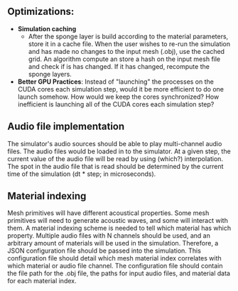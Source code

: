## Optimizations:
- **Simulation caching**
    - After the sponge layer is build according to the material parameters, store it in a cache file. When the user wishes to re-run the simulation and has made no changes to the input mesh (.obj), use the cached grid. An algorithm compute an store a hash on the input mesh file and check if is has changed. If it has changed, recompute the sponge layers.
- **Better GPU Practices**: Instead of "launching" the processes on the CUDA cores each simulation step, would it be more efficient to do one launch somehow. How would we keep the cores synchronized? How inefficient is launching all of the CUDA cores each simulation step?

## Audio file implementation
The simulator's audio sources should be able to play multi-channel audio files. The audio files would be loaded in to the simulator. At a given step, the current value of the audio file will be read by using (which?) interpolation. The spot in the audio file that is read should be determined by the current time of the simulation (dt * step; in microseconds). 

## Material indexing
Mesh primitives will have different acoustical properties. Some mesh primitives will need to generate acoustic waves, and some will interact with them. A material indexing scheme is needed to tell which material has which property. Multiple audio files with N channels should be used, and an arbitrary amount of materials will be used in the simulation. Therefore, a JSON configuration file should be passed into the simulation. This configuration file should detail which mesh material index correlates with which material or audio file channel. The configuration file should contain the file path for the .obj file, the paths for input audio files, and material data for each material index.